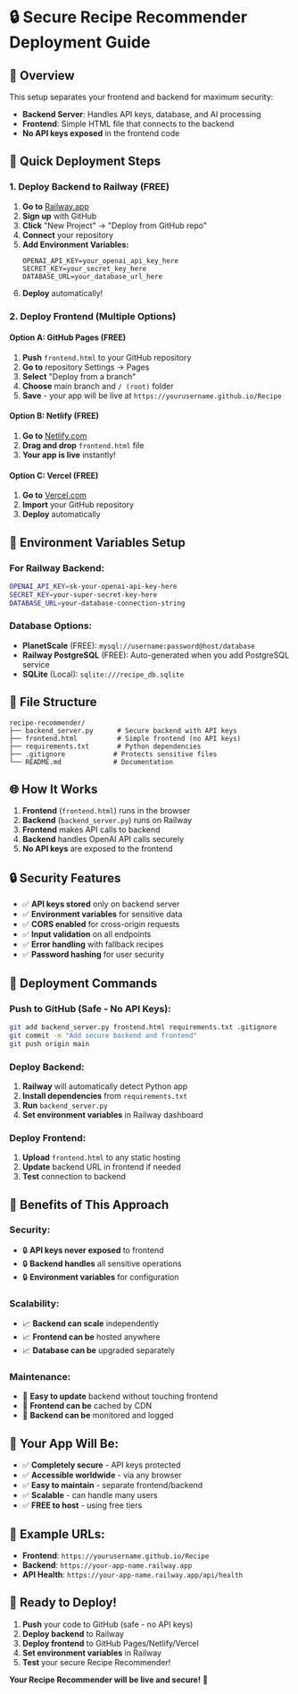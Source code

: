 # 🔒 Secure Recipe Recommender Deployment Guide

## 🎯 **Overview**

This setup separates your frontend and backend for maximum security:
- **Backend Server**: Handles API keys, database, and AI processing
- **Frontend**: Simple HTML file that connects to the backend
- **No API keys exposed** in the frontend code

## 🚀 **Quick Deployment Steps**

### **1. Deploy Backend to Railway (FREE)**

1. **Go to** [Railway.app](https://railway.app)
2. **Sign up** with GitHub
3. **Click** "New Project" → "Deploy from GitHub repo"
4. **Connect** your repository
5. **Add Environment Variables:**
   ```
   OPENAI_API_KEY=your_openai_api_key_here
   SECRET_KEY=your_secret_key_here
   DATABASE_URL=your_database_url_here
   ```
6. **Deploy** automatically!

### **2. Deploy Frontend (Multiple Options)**

#### **Option A: GitHub Pages (FREE)**
1. **Push** `frontend.html` to your GitHub repository
2. **Go to** repository Settings → Pages
3. **Select** "Deploy from a branch"
4. **Choose** main branch and `/ (root)` folder
5. **Save** - your app will be live at `https://yourusername.github.io/Recipe`

#### **Option B: Netlify (FREE)**
1. **Go to** [Netlify.com](https://netlify.com)
2. **Drag and drop** `frontend.html` file
3. **Your app is live** instantly!

#### **Option C: Vercel (FREE)**
1. **Go to** [Vercel.com](https://vercel.com)
2. **Import** your GitHub repository
3. **Deploy** automatically

## 🔧 **Environment Variables Setup**

### **For Railway Backend:**
```bash
OPENAI_API_KEY=sk-your-openai-api-key-here
SECRET_KEY=your-super-secret-key-here
DATABASE_URL=your-database-connection-string
```

### **Database Options:**
- **PlanetScale** (FREE): `mysql://username:password@host/database`
- **Railway PostgreSQL** (FREE): Auto-generated when you add PostgreSQL service
- **SQLite** (Local): `sqlite:///recipe_db.sqlite`

## 📁 **File Structure**

```
recipe-recommender/
├── backend_server.py      # Secure backend with API keys
├── frontend.html          # Simple frontend (no API keys)
├── requirements.txt       # Python dependencies
├── .gitignore            # Protects sensitive files
└── README.md             # Documentation
```

## 🌐 **How It Works**

1. **Frontend** (`frontend.html`) runs in the browser
2. **Backend** (`backend_server.py`) runs on Railway
3. **Frontend** makes API calls to backend
4. **Backend** handles OpenAI API calls securely
5. **No API keys** are exposed to the frontend

## 🔒 **Security Features**

- ✅ **API keys stored** only on backend server
- ✅ **Environment variables** for sensitive data
- ✅ **CORS enabled** for cross-origin requests
- ✅ **Input validation** on all endpoints
- ✅ **Error handling** with fallback recipes
- ✅ **Password hashing** for user security

## 🎯 **Deployment Commands**

### **Push to GitHub (Safe - No API Keys):**
```bash
git add backend_server.py frontend.html requirements.txt .gitignore
git commit -m "Add secure backend and frontend"
git push origin main
```

### **Deploy Backend:**
1. **Railway** will automatically detect Python app
2. **Install dependencies** from `requirements.txt`
3. **Run** `backend_server.py`
4. **Set environment variables** in Railway dashboard

### **Deploy Frontend:**
1. **Upload** `frontend.html` to any static hosting
2. **Update** backend URL in frontend if needed
3. **Test** connection to backend

## 🌟 **Benefits of This Approach**

### **Security:**
- 🔒 **API keys never exposed** to frontend
- 🔒 **Backend handles** all sensitive operations
- 🔒 **Environment variables** for configuration

### **Scalability:**
- 📈 **Backend can scale** independently
- 📈 **Frontend can be** hosted anywhere
- 📈 **Database can be** upgraded separately

### **Maintenance:**
- 🔧 **Easy to update** backend without touching frontend
- 🔧 **Frontend can be** cached by CDN
- 🔧 **Backend can be** monitored and logged

## 🎉 **Your App Will Be:**

- ✅ **Completely secure** - API keys protected
- ✅ **Accessible worldwide** - via any browser
- ✅ **Easy to maintain** - separate frontend/backend
- ✅ **Scalable** - can handle many users
- ✅ **FREE to host** - using free tiers

## 🔗 **Example URLs:**

- **Frontend**: `https://yourusername.github.io/Recipe`
- **Backend**: `https://your-app-name.railway.app`
- **API Health**: `https://your-app-name.railway.app/api/health`

## 🚀 **Ready to Deploy!**

1. **Push** your code to GitHub (safe - no API keys)
2. **Deploy backend** to Railway
3. **Deploy frontend** to GitHub Pages/Netlify/Vercel
4. **Set environment variables** in Railway
5. **Test** your secure Recipe Recommender!

**Your Recipe Recommender will be live and secure!** 🌟
